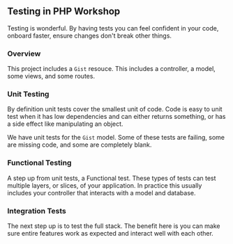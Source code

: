## Testing in PHP Workshop
Testing is wonderful. By having tests you can feel confident in your code, onboard faster, ensure changes don't break other things.

### Overview
This project includes a `Gist` resouce. This includes a controller, a model, some views, and some routes.

### Unit Testing
By definition unit tests cover the smallest unit of code. Code is easy to unit test when it has low dependencies and can either returns something, or has a side effect like manipulating an object.

We have unit tests for the `Gist` model. Some of these tests are failing, some are missing code, and some are completely blank.

### Functional Testing
A step up from unit tests, a Functional test. These types of tests can test multiple layers, or slices, of your application. In practice this usually includes your controller that interacts with a model and database.

### Integration Tests
The next step up is to test the full stack. The benefit here is you can make sure entire features work as expected and interact well with each other.
